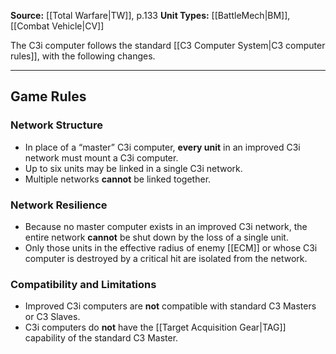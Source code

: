 
**Source:** [[Total Warfare|TW]], p.133
**Unit Types:** [[BattleMech|BM]], [[Combat Vehicle|CV]]  

The C3i computer follows the standard [[C3 Computer System|C3 computer rules]], with the following changes.  

---

## Game Rules  

### Network Structure  
- In place of a “master” C3i computer, **every unit** in an improved C3i network must mount a C3i computer.  
- Up to six units may be linked in a single C3i network.  
- Multiple networks **cannot** be linked together.  

### Network Resilience  
- Because no master computer exists in an improved C3i network, the entire network **cannot** be shut down by the loss of a single unit.  
- Only those units in the effective radius of enemy [[ECM]] or whose C3i computer is destroyed by a critical hit are isolated from the network.  

### Compatibility and Limitations  
- Improved C3i computers are **not** compatible with standard C3 Masters or C3 Slaves.  
- C3i computers do **not** have the [[Target Acquisition Gear|TAG]] capability of the standard C3 Master.  
